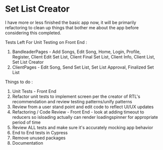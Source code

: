 # Set List Creator

I have more or less finished the basic app now, it will be primarily refactoring to clean up things that bother me about the app before considering this completed.

Tests Left For Unit Testing on Front End : 
1) BandleaderPages - Add Songs, Edit Song, Home, Login, Profile, Register, Client Edit Set List, Client Final Set List, Client Info, Client List, Set List Creator
2) ClientPages - Edit Song, Send Set List, Set List Approval, Finalized Set List

Things to do :
1) Unit Tests - Front End
2) Refactor unit tests to implement screen per the creator of RTL's recommendation and review testing patterns/unify patterns
3) Review from a user stand point and edit code to reflect UI/UX updates
4) Refactoring / Code Review - Front End - look at adding timeout to reducers so isloading actually can render loadingspinner for appropriate period of time
5) Review ALL tests and make sure it's accurately mocking app behavior
6) End to End tests in Cypress
7) Remove unused packages
8) Documentation